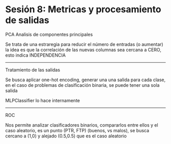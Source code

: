 # Sesión 8: Metricas y procesamiento de salidas

PCA Analisis de componentes principales

Se trata de una estraregia para reducir el número de entradas (o aumentar) la idea es que la correlación de las nuevas columnas sea cercana a CERO, esto indica INDEPENDENCIA

---

Tratamiento de las salidas

Se busca aplicar one-hot encoding, generar una una salida para cada clase, en el caso de problemas de clasificación binaria, se puede tener una sola salida

MLPClassifier lo hace internamente

---

ROC

Nos permite analizar clasificadores binarios, compararlos entre ellos y el caso aleatorio, es un punto (PTR, FTP) (buenos, vs malos), se busca cercano a (1,0) y alejado (0.5,0.5) que es el caso aleatorio